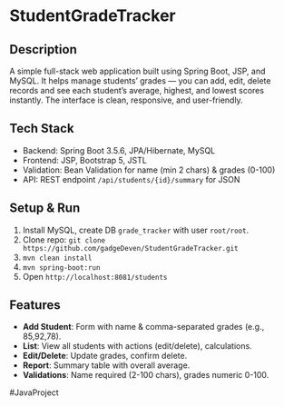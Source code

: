 # StudentGradeTracker

## Description
A simple full-stack web application built using Spring Boot, JSP, and MySQL.
It helps manage students’ grades — you can add, edit, delete records and see each student’s average, highest, and lowest scores instantly.
The interface is clean, responsive, and user-friendly.

## Tech Stack
- Backend: Spring Boot 3.5.6, JPA/Hibernate, MySQL
- Frontend: JSP, Bootstrap 5, JSTL
- Validation: Bean Validation for name (min 2 chars) & grades (0-100)
- API: REST endpoint `/api/students/{id}/summary` for JSON

## Setup & Run
1. Install MySQL, create DB `grade_tracker` with user `root/root`.
2. Clone repo: `git clone https://github.com/gadgeDeven/StudentGradeTracker.git`
3. `mvn clean install`
4. `mvn spring-boot:run`
5. Open `http://localhost:8081/students`

## Features
- **Add Student**: Form with name & comma-separated grades (e.g., 85,92,78).
- **List**: View all students with actions (edit/delete), calculations.
- **Edit/Delete**: Update grades, confirm delete.
- **Report**: Summary table with overall average.
- **Validations**: Name required (2-100 chars), grades numeric 0-100.

#JavaProject
